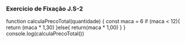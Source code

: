 ### Exercício de Fixação J.S-2

function calculaPrecoTotal(quantidade) {
  const maca = 6
  if (maca < 12){
  return (maca * 1,30)
  }else{
  return(maca * 1,00)
   }
 }
 console.log(calculaPrecoTotal())